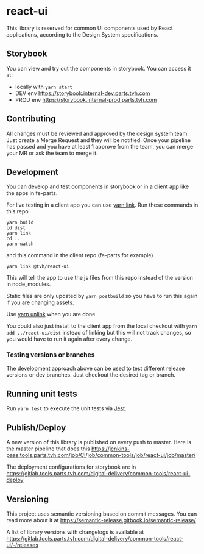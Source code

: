 # react-ui

This library is reserved for common UI components used by React applications, according to the Design System specifications.

## Storybook

You can view and try out the components in storybook. You can access it at:

- locally with `yarn start`
- DEV env <https://storybook.internal-dev.parts.tvh.com>
- PROD env <https://storybook.internal-prod.parts.tvh.com>

## Contributing

All changes must be reviewed and approved by the design system team. Just create a Merge Request and they will be notified. Once your pipeline has passed and you have at least 1 approve from the team, you can merge your MR or ask the team to merge it.

## Development

You can develop and test components in storybook or in a client app like the apps in fe-parts.

For live testing in a client app you can use [yarn link](https://classic.yarnpkg.com/lang/en/docs/cli/link/).
Run these commands in this repo

```shell
yarn build
cd dist
yarn link
cd ..
yarn watch
```

and this command in the client repo (fe-parts for example)

```shell
yarn link @tvh/react-ui
```

This will tell the app to use the js files from this repo instead of the version in node_modules.

Static files are only updated by `yarn postbuild` so you have to run this again if you are changing assets.

Use [yarn unlink](https://classic.yarnpkg.com/en/docs/cli/unlink) when you are done.

You could also just install to the client app from the local checkout with `yarn add ../react-ui/dist` instead of linking but this will not track changes, so you would have to run it again after every change.

### Testing versions or branches

The development approach above can be used to test different release versions or dev branches. Just checkout the desired tag or branch.

## Running unit tests

Run `yarn test` to execute the unit tests via [Jest](https://jestjs.io).

## Publish/Deploy

A new version of this library is published on every push to master. Here is the master pipeline that does this <https://jenkins-paas.tools.parts.tvh.com/job/CI/job/common-tools/job/react-ui/job/master/>

The deployment configurations for storybook are in <https://gitlab.tools.parts.tvh.com/digital-delivery/common-tools/react-ui-deploy>

## Versioning

This project uses semantic versioning based on commit messages. You can read more about it at <https://semantic-release.gitbook.io/semantic-release/>

A list of library versions with changelogs is available at <https://gitlab.tools.parts.tvh.com/digital-delivery/common-tools/react-ui/-/releases>